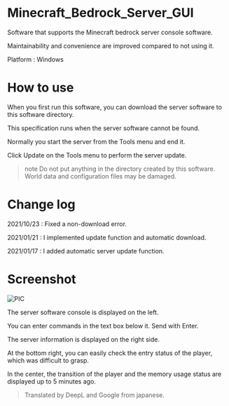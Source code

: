 # Minecraft_Bedrock_Server_GUI

Software that supports the Minecraft bedrock server console software. 

Maintainability and convenience are improved compared to not using it.

Platform : Windows

# How to use
When you first run this software, you can download the server software to this software directory.

This specification runs when the server software cannot be found.

Normally you start the server from the Tools menu and end it.

Click Update on the Tools menu to perform the server update.

> note
> Do not put anything in the directory created by this software. World data and configuration files may be damaged.
> 
  
# Change log

  2021/10/23 : Fixed a non-download error.
  
  2021/01/21 : I implemented update function and automatic download.
  
  2021/01/17 : I added automatic server update function.

# Screenshot

![PIC](https://user-images.githubusercontent.com/76650151/103246087-900af200-49a5-11eb-8aa0-c7fbb970aeec.png)

The server software console is displayed on the left. 

You can enter commands in the text box below it. Send with Enter.

The server information is displayed on the right side.

At the bottom right, you can easily check the entry status of the player, which was difficult to grasp.

In the center, the transition of the player and the memory usage status are displayed up to 5 minutes ago.

> Translated by DeepL and Google from japanese.
